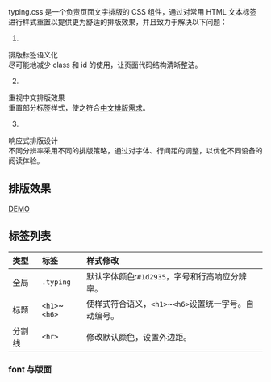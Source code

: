 ---
---
typing.css 是一个负责页面文字排版的 CSS 组件，通过对常用 HTML 文本标签进行样式重置以提供更为舒适的排版效果，并且致力于解决以下问题：

1. 
排版标签语义化   
尽可能地减少 class 和 id 的使用，让页面代码结构清晰整洁。

2. 
重视中文排版效果  
重置部分标签样式，使之符合[中文排版需求](https://www.w3.org/TR/2015/WD-clreq-20150723/)。

3. 
响应式排版设计  
不同分辨率采用不同的排版策略，通过对字体、行间距的调整，以优化不同设备的阅读体验。

## 排版效果  

[DEMO](https://www.wizard67.com/demo/typing-css/)

## 标签列表  


| 类型 | 标签 | 样式修改 |
|:---|:---|:---|
| 全局 | `.typing` | 默认字体颜色:`#1d2935`，字号和行高响应分辨率。 |
| 标题 |`<h1>`~`<h6>`| 使样式符合语义，`<h1>`~`<h6>`设置统一字号。自动编号。 |
| 分割线 | `<hr>` | 修改默认颜色，设置外边距。|

### font 与版面  

